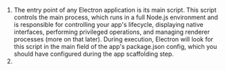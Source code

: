1. The entry point of any Electron application is its main script. This script controls the main process, which runs in a full Node.js environment and is responsible for controlling your app's lifecycle, displaying native interfaces, performing privileged operations, and managing renderer processes (more on that later). During execution, Electron will look for this script in the main field of the app's package.json config, which you should have configured during the app scaffolding step.
2. 
